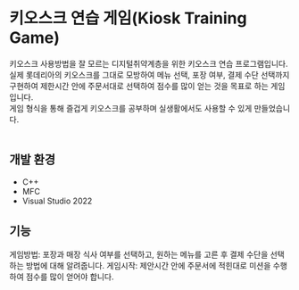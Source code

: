 # 키오스크 연습 게임(Kiosk Training Game)
키오스크 사용방법을 잘 모르는 디지털취약계층을 위한 키오스크 연습 프로그램입니다.<br>
실제 롯데리아의 키오스크를 그대로 모방하여 메뉴 선택, 포장 여부, 결제 수단 선택까지 구현하여 제한시간 안에 주문서대로 선택하여 점수를 많이 얻는 것을 목표로 하는 게임입니다.<br>
게임 형식을 통해 즐겁게 키오스크를 공부하며 실생활에서도 사용할 수 있게 만들었습니다.<br><br>
## 개발 환경
* C++<br>
* MFC
* Visual Studio 2022
## 기능
게임방법: 포장과 매장 식사 여부를 선택하고, 원하는 메뉴를 고른 후 결제 수단을 선택하는 방법에 대해 알려줍니다.
게임시작: 제안시간 안에 주문서에 적힌대로 미션을 수행하여 점수를 많이 얻어야 합니다.

